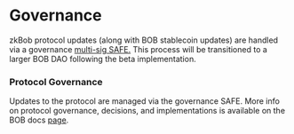 # Governance

zkBob protocol updates (along with BOB stablecoin updates) are handled via a governance [multi-sig SAFE.](https://gnosis-safe.io/app/matic:0xd4a3D9Ca00fa1fD8833D560F9217458E61c446d8/home) This process will be transitioned to a larger BOB DAO following the beta implementation.

### Protocol Governance

Updates to the protocol are managed via the governance SAFE. More info on protocol governance, decisions, and implementations is available on the BOB docs [page](https://bob-docs.zkbob.com/bob-dao/governance/protocol-governance).
